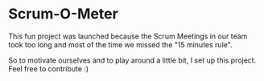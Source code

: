 Scrum-O-Meter
=============
This fun project was launched because the Scrum Meetings in our team took too long
and most of the time we missed the "15 minutes rule".

So to motivate ourselves and to play around a little bit, I set up this project. Feel free to contribute :)  